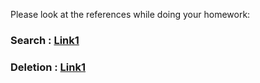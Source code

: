 Please look at the references while  doing your homework:
### Search : [Link1](https://www.geeksforgeeks.org/binary-search-tree-set-1-search-and-insertion/)
### Deletion : [Link1](https://www.geeksforgeeks.org/binary-search-tree-data-structure/)
